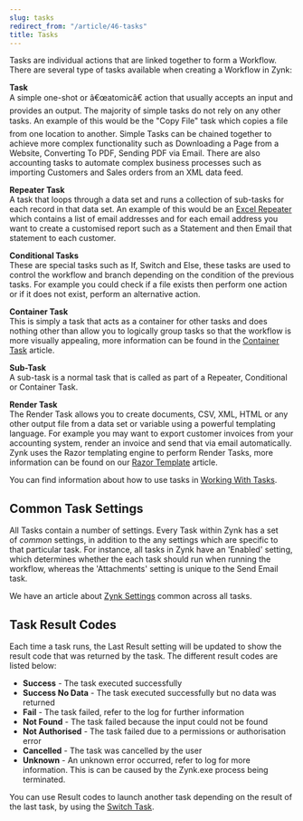 ```yaml
---
slug: tasks
redirect_from: "/article/46-tasks"
title: Tasks
---
```

Tasks are individual actions that are linked together to form a Workflow. There are several type of tasks available when creating a Workflow in Zynk:

**Task**  
A simple one-shot or â€œatomicâ€ action that usually accepts an input and provides an output. The majority of simple tasks do not rely on any other tasks. An example of this would be the "Copy File" task which copies a file from one location to another. Simple Tasks can be chained together to achieve more complex functionality such as Downloading a Page from a Website, Converting To PDF, Sending PDF via Email. There are also accounting tasks to automate complex business processes such as importing Customers and Sales orders from an XML data feed.

**Repeater Task**  
A task that loops through a data set and runs a collection of sub-tasks for each record in that data set. An example of this would be an [Excel Repeater](excel-repeater) which contains a list of email addresses and for each email address you want to create a customised report such as a Statement and then Email that statement to each customer.

**Conditional Tasks**  
These are special tasks such as If, Switch and Else, these tasks are used to control the workflow and branch depending on the condition of the previous tasks. For example you could check if a file exists then perform one action or if it does not exist, perform an alternative action.

**Container Task**  
This is simply a task that acts as a container for other tasks and does nothing other than allow you to logically group tasks so that the workflow is more visually appealing, more information can be found in the [Container Task](container-task) article.

**Sub-Task**  
A sub-task is a normal task that is called as part of a Repeater, Conditional or Container Task.

**Render Task**  
The Render Task allows you to create documents, CSV, XML, HTML or any other output file from a data set or variable using a powerful templating language. For example you may want to export customer invoices from your accounting system, render an invoice and send that via email automatically. Zynk uses the Razor templating engine to perform Render Tasks, more information can be found on our [Razor Template](razor-template) article.

You can find information about how to use tasks in [Working With Tasks](working-with-tasks).

## Common Task Settings
All Tasks contain a number of settings. Every Task within Zynk has a set of *common* settings, in addition to the any settings which are specific to that particular task. For instance, all tasks in Zynk have an 'Enabled' setting, which determines whether the each task should run when running the workflow, whereas the 'Attachments' setting is unique to the Send Email task.

We have an article about [Zynk Settings](zynk-settings) common across all tasks.

## Task Result Codes
Each time a task runs, the Last Result setting will be updated to show the result code that was returned by the task. The different result codes are listed below:

 * **Success** - The task executed successfully
 * **Success No Data** - The task executed successfully but no data was returned
 * **Fail** - The task failed, refer to the log for further information
 * **Not Found** - The task failed because the input could not be found
 * **Not Authorised** - The task failed due to a permissions or authorisation error
 * **Cancelled** - The task was cancelled by the user
 * **Unknown** - An unknown error occurred, refer to log for more information. This is can be caused by the Zynk.exe process being terminated.

You can use Result codes to launch another task depending on the result of the last task, by using the [Switch Task](switch-task).